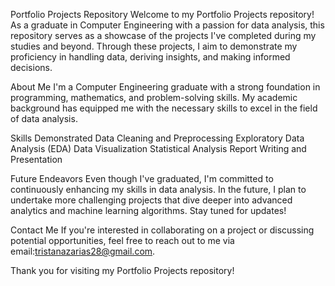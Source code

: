 
Portfolio Projects Repository
Welcome to my Portfolio Projects repository! As a graduate in Computer Engineering with a passion for data analysis, 
this repository serves as a showcase of the projects I've completed during my studies and beyond. Through these projects, 
I aim to demonstrate my proficiency in handling data, deriving insights, and making informed decisions.

About Me
I'm a Computer Engineering graduate with a strong foundation in programming, mathematics, and problem-solving skills. 
My academic background has equipped me with the necessary skills to excel in the field of data analysis.

Skills Demonstrated
Data Cleaning and Preprocessing
Exploratory Data Analysis (EDA)
Data Visualization
Statistical Analysis
Report Writing and Presentation

Future Endeavors
Even though I've graduated, I'm committed to continuously enhancing my skills in data analysis. In the future, 
I plan to undertake more challenging projects that dive deeper into advanced analytics and machine learning algorithms. 
Stay tuned for updates!

Contact Me
If you're interested in collaborating on a project or discussing potential opportunities, 
feel free to reach out to me via email:tristanazarias28@gmail.com.

Thank you for visiting my Portfolio Projects repository!
